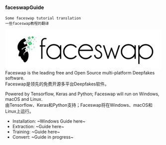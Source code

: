 ### faceswapGuide
    Some faceswap tutorial translation
    一些faceswap教程的翻译

![faceswap](https://github.com/yaoshuguo/faceswapGuide/blob/master/images/faceswap.jpg)<br>
Faceswap is the leading free and Open Source multi-platform Deepfakes software.<br>
Faceswap是领先的免费开源多平台Deepfakes软件。

Powered by Tensorflow, Keras and Python; Faceswap will run on Windows, macOS and Linux.<br>
由Tensorflow、Keras和Python支持；Faceswap将在Windows、macOS和Linux上运行。

* Installation: ~Windows Guide here~
* Extraction: ~Guide here~
* Training: ~Guide here~
* Convert: ~Guide in progress~
